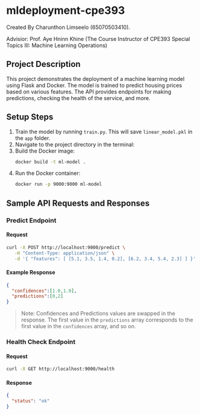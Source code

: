 # mldeployment-cpe393

Created By Charunthon Limseelo (65070503410).

Advisior: Prof. Aye Hninn Khine (The Course Instructor of CPE393 Special Topics III: Machine Learning Operations)

## Project Description

This project demonstrates the deployment of a machine learning model using Flask and Docker. The model is trained to predict housing prices based on various features. The API provides endpoints for making predictions, checking the health of the service, and more.

## Setup Steps

1. Train the model by running `train.py`. This will save `linear_model.pkl` in the `app` folder.
2. Navigate to the project directory in the terminal:
3. Build the Docker image:
   ```sh
   docker build -t ml-model .
   ```
4. Run the Docker container:
   ```sh
   docker run -p 9000:9000 ml-model
   ```

## Sample API Requests and Responses

### Predict Endpoint

#### Request
```sh
curl -X POST http://localhost:9000/predict \
   -H "Content-Type: application/json" \
   -d '{ "features": [ [5.1, 3.5, 1.4, 0.2], [6.2, 3.4, 5.4, 2.3] ] }'
```

#### Example Response
```json
{
  "confidences":[1.0,1.0],
  "predictions":[0,2]
}
```

> Note: Confidences and Predictions values are swapped in the response. The first value in the `predictions` array corresponds to the first value in the `confidences` array, and so on.

### Health Check Endpoint

#### Request
```sh
curl -X GET http://localhost:9000/health
```

#### Response
```json
{
  "status": "ok"
}
```
